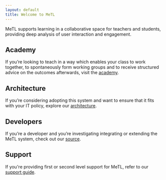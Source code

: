 ```yaml
---
layout: default
title: Welcome to MeTL
---
```


MeTL supports learning in a collaborative space for teachers and students, providing deep analysis of user interaction 
and engagement.

<!--
## Executive

If you're in senior management and looking to take advantage of cloud and machine learning, or you're looking to 
maximize utilization of smartboard and tablet fleets you've already established, 
view our [executive](executive.html) proposition.
-->

## Academy

If you’re looking to teach in a way which enables your class to work together, 
to spontaneously form working groups and to receive structured advice on the outcomes afterwards, 
visit the [academy](academy.html).

## Architecture

If you’re considering adopting this system and want to ensure that it fits with your IT policy, 
explore our [architecture](architecture.html).

## Developers

If you’re a developer and you’re investigating integrating or extending the MeTL system, 
check out our [source](https://github.com/StackableRegiments/analyticalmetlx).

## Support

If you're providing first or second level support for MeTL, refer to our [support guide](support.html).